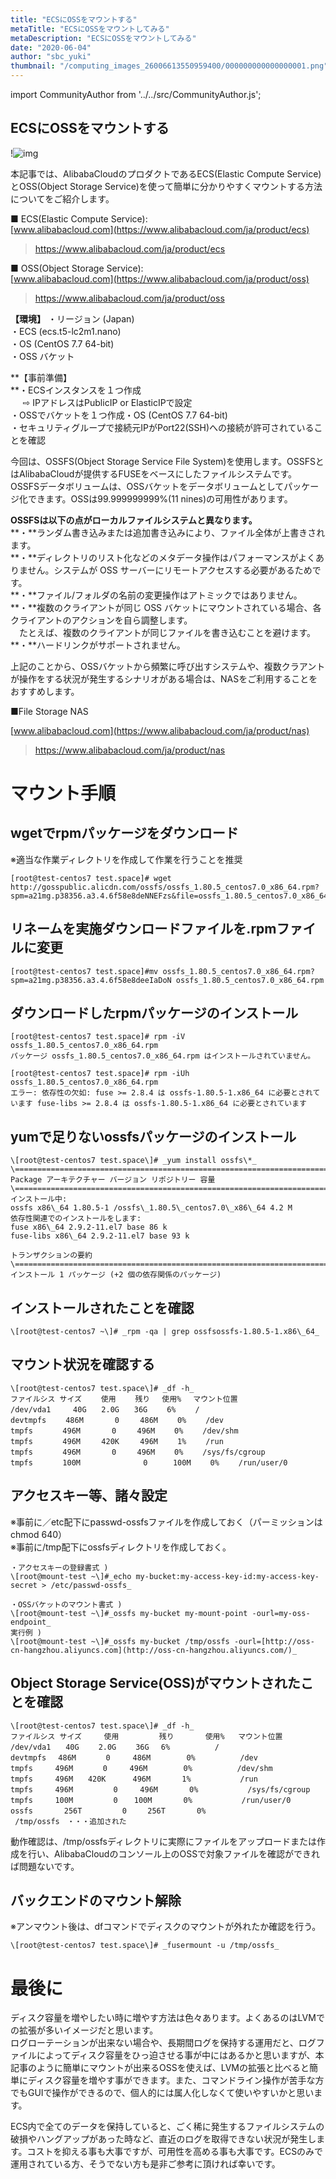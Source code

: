 ```yaml
---
title: "ECSにOSSをマウントする"
metaTitle: "ECSにOSSをマウントしてみる"
metaDescription: "ECSにOSSをマウントしてみる"
date: "2020-06-04"
author: "sbc_yuki"
thumbnail: "/computing_images_26006613550959400/000000000000000001.png"
---
```


import CommunityAuthor from '../../src/CommunityAuthor.js';

## ECSにOSSをマウントする

!![img](https://raw.githubusercontent.com/sbopsv/cloud-tech/master/content/usecase-computing/computing_images_26006613550959400/000000000000000001.png "img")

本記事では、AlibabaCloudのプロダクトであるECS(Elastic Compute Service)とOSS(Object Storage Service)を使って簡単に分かりやすくマウントする方法についてをご紹介します。     

■ ECS(Elastic Compute Service):   
[www.alibabacloud.com](https://www.alibabacloud.com/ja/product/ecs)

> https://www.alibabacloud.com/ja/product/ecs

■ OSS(Object Storage Service):    
[www.alibabacloud.com](https://www.alibabacloud.com/ja/product/oss)

> https://www.alibabacloud.com/ja/product/oss

**【環境】**
・リージョン (Japan)  
・ECS (ecs.t5-lc2m1.nano)  
・OS (CentOS 7.7 64-bit)  
・OSS バケット

**【事前準備】  
**・ECSインスタンスを１つ作成  
     ⇨ IPアドレスはPublicIP or ElasticIPで設定  
・OSSでバケットを１つ作成・OS (CentOS 7.7 64-bit)  
・セキュリティグループで接続元IPがPort22(SSH)への接続が許可されていることを確認

今回は、OSSFS(Object Storage Service File System)を使用します。OSSFSとはAlibabaCloudが提供するFUSEをベースにしたファイルシステムです。  
OSSFSデータボリュームは、OSSバケットをデータボリュームとしてパッケージ化できます。OSSは99.999999999%(11 nines)の可用性があります。

**OSSFSは以下の点がローカルファイルシステムと異なります。**  
**・**ランダム書き込みまたは追加書き込みにより、ファイル全体が上書きされます。     
**・**ディレクトリのリスト化などのメタデータ操作はパフォーマンスがよくありません。システムが OSS サーバーにリモートアクセスする必要があるためです。    
**・**ファイル/フォルダの名前の変更操作はアトミックではありません。     
**・**複数のクライアントが同じ OSS バケットにマウントされている場合、各クライアントのアクションを自ら調整します。    
　たとえば、複数のクライアントが同じファイルを書き込むことを避けます。    
**・**ハードリンクがサポートされません。    

上記のことから、OSSバケットから頻繁に呼び出すシステムや、複数クラアントが操作をする状況が発生するシナリオがある場合は、NASをご利用することをおすすめします。     

■File Storage NAS

[www.alibabacloud.com](https://www.alibabacloud.com/ja/product/nas)

> https://www.alibabacloud.com/ja/product/nas

  
# マウント手順  

## wgetでrpmパッケージをダウンロード
※適当な作業ディレクトリを作成して作業を行うことを推奨

```
[root@test-centos7 test.space]# wget http://gosspublic.alicdn.com/ossfs/ossfs_1.80.5_centos7.0_x86_64.rpm?spm=a21mg.p38356.a3.4.6f58e8deNNEFzs&file=ossfs_1.80.5_centos7.0_x86_64.rpm
```

## リネームを実施ダウンロードファイルを.rpmファイルに変更

```
[root@test-centos7 test.space]#mv ossfs_1.80.5_centos7.0_x86_64.rpm?spm=a21mg.p38356.a3.4.6f58e8deeIaDoN ossfs_1.80.5_centos7.0_x86_64.rpm
```

## ダウンロードしたrpmパッケージのインストール

```
[root@test-centos7 test.space]# rpm -iV ossfs_1.80.5_centos7.0_x86_64.rpm
パッケージ ossfs_1.80.5_centos7.0_x86_64.rpm はインストールされていません。

[root@test-centos7 test.space]# rpm -iUh ossfs_1.80.5_centos7.0_x86_64.rpm
エラー: 依存性の欠如: fuse >= 2.8.4 は ossfs-1.80.5-1.x86_64 に必要とされています fuse-libs >= 2.8.4 は ossfs-1.80.5-1.x86_64 に必要とされています
```

## yumで足りないossfsパッケージのインストール 

```
\[root@test-centos7 test.space\]# _yum install ossfs\*_  
\========================================================================================================================  
Package アーキテクチャー バージョン リポジトリー 容量  
\========================================================================================================================  
インストール中:  
ossfs x86\_64 1.80.5-1 /ossfs\_1.80.5\_centos7.0\_x86\_64 4.2 M  
依存性関連でのインストールをします:  
fuse x86\_64 2.9.2-11.el7 base 86 k  
fuse-libs x86\_64 2.9.2-11.el7 base 93 k

トランザクションの要約  
\========================================================================================================================  
インストール 1 パッケージ (+2 個の依存関係のパッケージ)
```

## インストールされたことを確認

```
\[root@test-centos7 ~\]# _rpm -qa | grep ossfsossfs-1.80.5-1.x86\_64_
```

## マウント状況を確認する

```
\[root@test-centos7 test.space\]# _df -h_  
ファイルシス サイズ 　　使用 　　残り 　使用% 　マウント位置  
/dev/vda1　　　40G　　2.0G　　36G 　　6%　　 /  
devtmpfs 　　486M　　　  0  　 486M 　　0% 　　/dev  
tmpfs　　　　496M　　　  0 　  496M 　　0%　　 /dev/shm  
tmpfs　　　　496M　   420K 　  496M 　　1%　　 /run  
tmpfs　　　　496M　　  　0 　  496M 　　0% 　　/sys/fs/cgroup  
tmpfs　　　　100M              0 　   100M 　　0% 　　/run/user/0
```

## アクセスキー等、諸々設定

※事前に／etc配下にpasswd-ossfsファイルを作成しておく（パーミッションはchmod 640）  
※事前に/tmp配下にossfsディレクトリを作成しておく。

```
・アクセスキーの登録書式 )  
\[root@mount-test ~\]#_echo my-bucket:my-access-key-id:my-access-key-secret > /etc/passwd-ossfs_  
  
・OSSバケットのマウント書式 )  
\[root@mount-test ~\]#_ossfs my-bucket my-mount-point -ourl=my-oss-endpoint_  
実行例 )  
\[root@mount-test ~\]#_ossfs my-bucket /tmp/ossfs -ourl=[http://oss-cn-hangzhou.aliyuncs.com](http://oss-cn-hangzhou.aliyuncs.com/)_
```

## Object Storage Service(OSS)がマウントされたことを確認
```
\[root@test-centos7 test.space\]# _df -h_  
ファイルシス サイズ     使用         残り       使用%   マウント位置  
/dev/vda1　　40G 　　2.0G 　　36G　 6%          /  
devtmpfs　 486M　　　　0     486M        0%          /dev  
tmpfs　　　496M　　　　0     496M        0%          /dev/shm  
tmpfs　　　496M　　420K      496M       1%           /run  
tmpfs　　　496M 　　　   0     496M       0%           /sys/fs/cgroup  
tmpfs　　　100M　　　    0　  100M       0%           /run/user/0  
ossfs　　　  256T 　　　   0　   256T       0%           /tmp/ossfs　・・・追加された  
```

動作確認は、/tmp/ossfsディレクトリに実際にファイルをアップロードまたは作成を行い、AlibabaCloudのコンソール上のOSSで対象ファイルを確認ができれば問題ないです。    

## バックエンドのマウント解除  
※アンマウント後は、dfコマンドでディスクのマウントが外れたか確認を行う。

```
\[root@test-centos7 test.space\]# _fusermount -u /tmp/ossfs_
```

# 最後に
ディスク容量を増やしたい時に増やす方法は色々あります。よくあるのはLVMでの拡張が多いイメージだと思います。  
ログローテーションが出来ない場合や、長期間ログを保持する運用だと、ログファイルによってディスク容量をひっ迫させる事が中にはあるかと思いますが、本記事のように簡単にマウントが出来るOSSを使えば、LVMの拡張と比べると簡単にディスク容量を増やす事ができます。また、コマンドライン操作が苦手な方でもGUIで操作ができるので、個人的には属人化しなくて使いやすいかと思います。      

ECS内で全てのデータを保持していると、ごく稀に発生するファイルシステムの破損やハングアップがあった時など、直近のログを取得できない状況が発生します。コストを抑える事も大事ですが、可用性を高める事も大事です。ECSのみで運用されている方、そうでない方も是非ご参考に頂ければ幸いです。    


 <CommunityAuthor 
    author="ShotoYuki"
    self_introduction = "無記載"
    imageUrl="https://raw.githubusercontent.com/sbopsv/cloud-tech/master/src/components/images/yuki_shoto.jpg"
    githubUrl=""
/>

